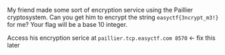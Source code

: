 My friend made some sort of encryption service using the Paillier cryptosystem. Can you get him to encrypt the string `easyctf{3ncrypt_m3!}` for me? Your flag will be a base 10 integer.

Access his encryption serice at `paillier.tcp.easyctf.com 8570` <- fix this later
